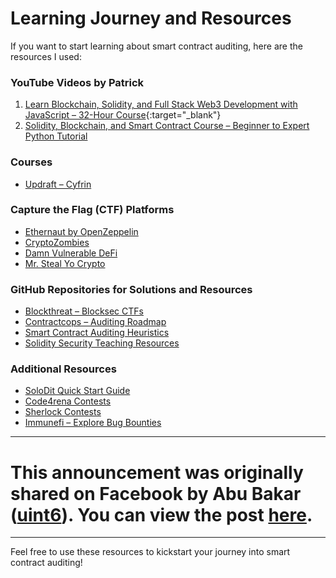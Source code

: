 # Learning Journey and Resources

If you want to start learning about smart contract auditing, here are the resources I used:

### YouTube Videos by Patrick

1. [Learn Blockchain, Solidity, and Full Stack Web3 Development with JavaScript – 32-Hour Course](https://youtu.be/gyMwXuJrbJQ?si=ZHZtoPBARDTMvphc){:target="_blank"}
2. [Solidity, Blockchain, and Smart Contract Course – Beginner to Expert Python Tutorial](https://youtu.be/pUWmJ86X_do?si=W96RPv6hYUTTFvO_)

### Courses

- [Updraft – Cyfrin](https://updraft.cyfrin.io/#explore-all-courses)

### Capture the Flag (CTF) Platforms

- [Ethernaut by OpenZeppelin](https://ethernaut.openzeppelin.com/)
- [CryptoZombies](https://cryptozombies.io)
- [Damn Vulnerable DeFi](https://www.damnvulnerabledefi.xyz/)
- [Mr. Steal Yo Crypto](https://mrstealyocrypto.xyz/)

### GitHub Repositories for Solutions and Resources

- [Blockthreat – Blocksec CTFs](https://github.com/blockthreat/blocksec-ctfs)
- [Contractcops – Auditing Roadmap](https://github.com/contractcops/auditingroadmap)
- [Smart Contract Auditing Heuristics](https://github.com/Ope.../smart-contract-auditing-heuristics)
- [Solidity Security Teaching Resources](https://github.com/.../solidity-security-teaching-resources)

### Additional Resources

- [SoloDit Quick Start Guide](https://docs.solodit.xyz/quick-start)
- [Code4rena Contests](https://code4rena.com/contests)
- [Sherlock Contests](https://audits.sherlock.xyz/contests)
- [Immunefi – Explore Bug Bounties](https://immunefi.com/explore/)

---

# This announcement was originally shared on Facebook by Abu Bakar ([uint6](https://www.facebook.com/uint6)). You can view the post [here](https://www.facebook.com/story.php?story_fbid=3367616590051546&id=100004097152316&mibextid=oFDknk&rdid=acMp0XE7arK9jyUL).

---

Feel free to use these resources to kickstart your journey into smart contract auditing!
